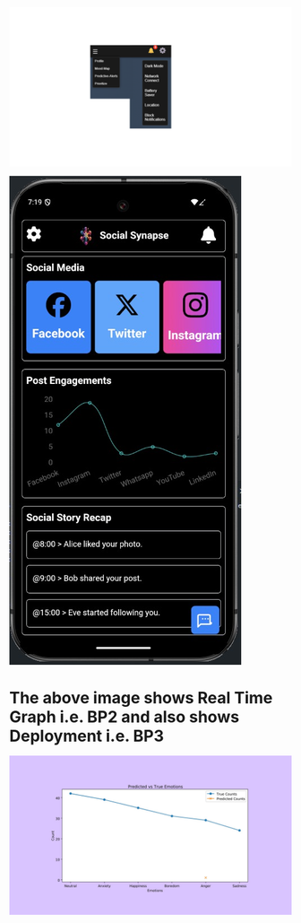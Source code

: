 ![Alt text](src/image3.png)

![Alt text](src/appImage.jpeg)

# The above image shows **Real Time Graph** i.e. **BP2** and also shows **Deployment** i.e. **BP3**

![Alt text](src/Plot.jpg)
